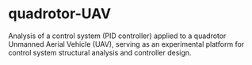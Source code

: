 # quadrotor-UAV
Analysis of a control system (PID controller) applied to a quadrotor Unmanned Aerial Vehicle (UAV), serving as an experimental platform for control system structural analysis and controller design.
